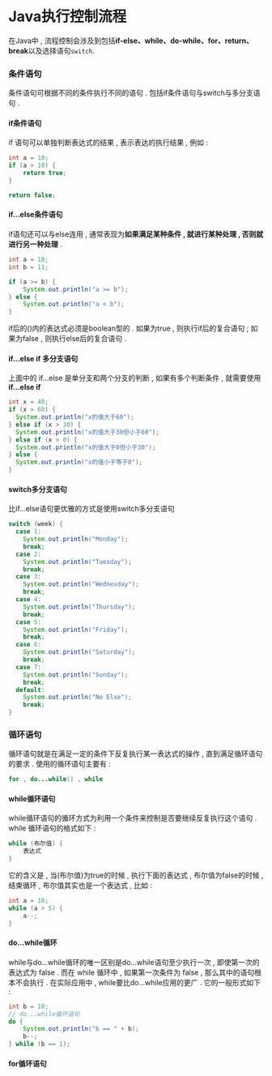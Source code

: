 # Java执行控制流程

在Java中 , 流程控制会涉及到包括**if-else、while、do-while、for、return、break**以及选择语句`switch`.

### 条件语句

条件语句可根据不同的条件执行不同的语句 . 包括if条件语句与switch与多分支语句 .

#### if条件语句

if 语句可以单独判断表达式的结果 , 表示表达的执行结果 , 例如 :

```java
int a = 10;
if (a > 10) {
    return true;
}

return false;
```

#### if...else条件语句

if语句还可以与else连用 , 通常表现为**如果满足某种条件 , 就进行某种处理 , 否则就进行另一种处理** .

```java
int a = 10;
int b = 11;

if (a >= b) {
    System.out.println("a >= b");
} else {
    System.out.println("a < b");
}
```

if后的\(\)内的表达式必须是boolean型的 . 如果为true , 则执行if后的复合语句 ; 如果为false , 则执行else后的复合语句 .

#### if...else if 多分支语句

上面中的 if...else 是单分支和两个分支的判断 , 如果有多个判断条件 , 就需要使用**if...else if**

```java
int x = 40;
if (x > 60) {
  System.out.println("x的值大于60");
} else if (x > 30) {
  System.out.println("x的值大于30但小于60");
} else if (x > 0) {
  System.out.println("x的值大于0但小于30");
} else {
  System.out.println("x的值小于等于0");
}
```

#### switch多分支语句

比if...else语句更优雅的方式是使用switch多分支语句

```java
switch (week) {
  case 1:
    System.out.println("Monday");
    break;
  case 2:
    System.out.println("Tuesday");
    break;
  case 3:
    System.out.println("Wednesday");
    break;
  case 4:
    System.out.println("Thursday");
    break;
  case 5:
    System.out.println("Friday");
    break;
  case 6:
    System.out.println("Saturday");
    break;
  case 7:
    System.out.println("Sunday");
    break;
  default:
    System.out.println("No Else");
    break;
}
```

### 循环语句

循环语句就是在满足一定的条件下反复执行某一表达式的操作 , 直到满足循环语句的要求 . 使用的循环语句主要有 :

```java
for , do...while() , while
```

#### while循环语句

while循环语句的循环方式为利用一个条件来控制是否要继续反复执行这个语句 .  while 循环语句的格式如下 :

```java
while (布尔值) {
    表达式
}
```

它的含义是 , 当\(布尔值\)为true的时候 , 执行下面的表达式 , 布尔值为false的时候 , 结束循环 , 布尔值其实也是一个表达式 , 比如 :

```java
int a = 10;
while (a > 5) {
    a--;
}
```

#### do...while循环

while与do...while循环的唯一区别是do...while语句至少执行一次 , 即使第一次的表达式为 false . 而在 while 循环中 , 如果第一次条件为 false , 那么其中的语句根本不会执行 . 在实际应用中 , while要比do...while应用的更广 . 它的一般形式如下 : 

```java
int b = 10;
// do...while循环语句
do {
    System.out.println("b == " + b);
    b--;
} while (b == 1);
```

#### for循环语句





